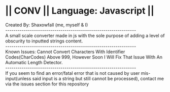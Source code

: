 # || CONV || Language: Javascript ||
Created By: Shaxowfall (me, myself & I) <br>----------------------------------------------------------------<br>
A small scale converter made in js with the sole purpose of adding a level of obscurity to inputted strings content.<br>----------------------------------------------------------------<br>
Known Issues: Cannot Convert Characters With Identifier Codes(CharCodes) Above 999, However Soon I Will Fix That Issue With An Automatic Length Detector.<br>----------------------------------------------------------------<br>
If you seem to find an error/fatal error that is not caused by user mis-input(unless said input is a string but still cannot be processed), contact me via the issues section for this repository
